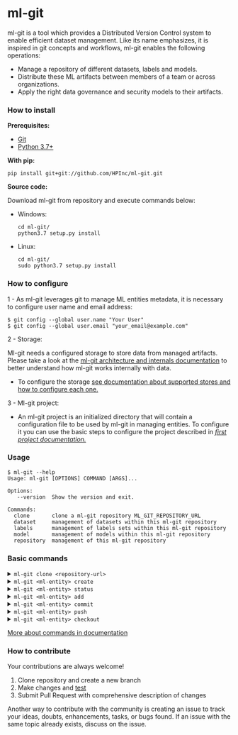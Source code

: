 # ml-git

ml-git is a tool which provides a Distributed Version Control system to enable efficient dataset management. Like its name emphasizes, it is inspired in git concepts and workflows, ml-git enables the following operations:

- Manage a repository of different datasets, labels and models.
- Distribute these ML artifacts between members of a team or across organizations.
- Apply the right data governance and security models to their artifacts.

### How to install

**Prerequisites:**

- [Git](https://git-scm.com/book/en/v2/Getting-Started-Installing-Git)
- [Python 3.7+](https://www.python.org/downloads/release/python-370/)

**With pip:**
```
pip install git+git://github.com/HPInc/ml-git.git
```

**Source code:**

Download ml-git from repository and execute commands below:

- Windows:

    ```
    cd ml-git/
    python3.7 setup.py install
    ```

- Linux:

    ```
    cd ml-git/
    sudo python3.7 setup.py install
    ```

### How to configure

1 - As ml-git leverages git to manage ML entities metadata, it is necessary to configure user name and email address:

```
$ git config --global user.name "Your User"
$ git config --global user.email "your_email@example.com"
```

2 - Storage:

Ml-git needs a configured storage to store data from managed artifacts. Please take a look at the [ml-git architecture and internals documentation](docs/mlgit_internals.md) to better understand how ml-git works internally with data.

- To configure the storage [see documentation about supported stores and how to configure each one.](docs/storage_configurations.md)


3 - Ml-git project:

- An ml-git project is an initialized directory that will contain a configuration file to be used by ml-git in managing entities. 
To configure it you can use the basic steps to configure the project described in *[first project documentation.](docs/first_project.md)*

### Usage

```
$ ml-git --help
Usage: ml-git [OPTIONS] COMMAND [ARGS]...

Options:
   --version  Show the version and exit.

Commands:
  clone       clone a ml-git repository ML_GIT_REPOSITORY_URL
  dataset     management of datasets within this ml-git repository
  labels      management of labels sets within this ml-git repository
  model       management of models within this ml-git repository
  repository  management of this ml-git repository
```

### Basic commands

<details>
<summary><code>ml-git clone &lt;repository-url&gt;</code></summary>
<br>

```
$ mkdir my-project
$ cd my-project
$ ml-git clone https://github.com/user/ml_git_configuration_file_example.git
```

If you prefer not to create the directory:

```
$ ml-git clone https://github.com/user/ml_git_configuration_file_example.git --folder=my-project
```


If you prefer keep git tracking files in the project:

```
$ mkdir my-project
$ cd my-project
$ ml-git clone https://github.com/user/ml_git_configuration_file_example.git --track
```

</details>

<details>
<summary><code>ml-git &lt;ml-entity&gt; create</code></summary>
This command will help you to start a new project, it creates your project artifact metadata:

```
$ ml-git dataset create --category=computer-vision --category=images --bucket-name=your_bucket --import=../import-path --mutability=strict dataset-ex 
```

Demonstration video:

  [![asciicast](https://asciinema.org/a/371042.svg)](https://asciinema.org/a/371042)


</details>

<details>
<summary><code>ml-git &lt;ml-entity&gt; status</code></summary>
Show changes in project workspace:

```
$ ml-git dataset status dataset-ex
```

Demonstration video:

  [![asciicast](https://asciinema.org/a/371043.svg)](https://asciinema.org/a/371043)


</details>

<details>
<summary><code>ml-git &lt;ml-entity&gt; add</code></summary>
Add new files to index:

```
$ ml-git dataset add dataset-ex
```

To increment version:

```
$ ml-git dataset add dataset-ex --bumpversion
```

Add an specific file:

```
$ ml-git dataset add dataset-ex data/file_name.ex
```

Demonstration video:

  [![asciicast](https://asciinema.org/a/371045.svg)](https://asciinema.org/a/371045)


</details>
<details>
<summary><code>ml-git &lt;ml-entity&gt; commit</code></summary>
Consolidate added files in the index to repository:

```
$ ml-git dataset commit dataset-ex
```

Demonstration video:

  [![asciicast](https://asciinema.org/a/371046.svg)](https://asciinema.org/a/371046)


</details>
<details>
<summary><code>ml-git &lt;ml-entity&gt; push</code></summary>
Upload metadata to remote repository and send [chunks](docs/mlgit_internals.md) to store:

```
$ ml-git dataset push dataset-ex
```

Demonstration video:

  [![asciicast](https://asciinema.org/a/371048.svg)](https://asciinema.org/a/371048)


</details>
<details>
<summary><code>ml-git &lt;ml-entity&gt; checkout</code></summary>
Change workspace and metadata to versioned ml-entity tag:

```
$ ml-git dataset checkout computer-vision__images__dataset-ex__1
```

Demonstration video:

  [![asciicast](https://asciinema.org/a/371049.svg)](https://asciinema.org/a/371049)
</details>

[More about commands in documentation](docs/mlgit_commands.md)
### How to contribute

Your contributions are always welcome!

1. Clone repository and create a new branch
2. Make changes and [test](docs/developer_info.md)
3. Submit Pull Request with comprehensive description of changes

Another way to contribute with the community is creating an issue to track your ideas, doubts, enhancements, tasks, or bugs found. 
If an issue with the same topic already exists, discuss on the issue.
